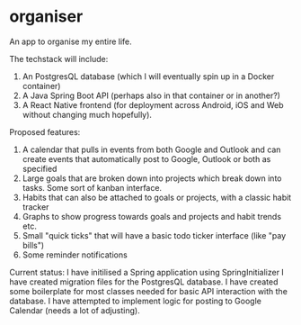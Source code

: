 # organiser
An app to organise my entire life.

The techstack will include:
1. An PostgresQL database (which I will eventually spin up in a Docker container)
2. A Java Spring Boot API (perhaps also in that container or in another?)
3. A React Native frontend (for deployment across Android, iOS and Web without changing much hopefully).

Proposed features:
1. A calendar that pulls in events from both Google and Outlook and can create events that automatically post to Google, Outlook or both as specified
2. Large goals that are broken down into projects which break down into tasks. Some sort of kanban interface.
3. Habits that can also be attached to goals or projects, with a classic habit tracker
4. Graphs to show progress towards goals and projects and habit trends etc.
5. Small "quick ticks" that will have a basic todo ticker interface (like "pay bills")
6. Some reminder notifications

Current status:
I have initilised a Spring application using SpringInitializer
I have created migration files for the PostgresQL database.
I have created some boilerplate for most classes needed for basic API interaction with the database.
I have attempted to implement logic for posting to Google Calendar (needs a lot of adjusting).
